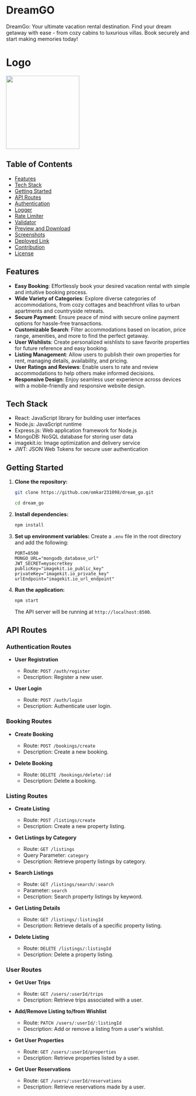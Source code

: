 # DreamGO
DreamGo: Your ultimate vacation rental destination. Find your dream getaway with ease - from cozy cabins to luxurious villas. Book securely and start making memories today!

# Logo
<img src="https://github.com/omkar231098/dream_go/assets/109202596/49ade075-28c4-45f4-aa04-51b910f3a374" width="200" />


## Table of Contents
- [Features](#features)
- [Tech Stack](#tech-stack)
- [Getting Started](#getting-started)
- [API Routes](#api-routes)
- [Authentication](#authentication)
- [Logger](#logger)
- [Rate Limiter](#rate-limiter)
- [Validator](#validator)
- [Preview and Download](#preview-and-download)
- [Screenshots](#screenshots)
- [Deployed Link](#deployed-link)
- [Contribution](#contribution)
- [License](#license)


## Features

- **Easy Booking**: Effortlessly book your desired vacation rental with simple and intuitive booking process.
- **Wide Variety of Categories**: Explore diverse categories of accommodations, from cozy cottages and beachfront villas to urban apartments and countryside retreats.
- **Secure Payment**: Ensure peace of mind with secure online payment options for hassle-free transactions.
- **Customizable Search**: Filter accommodations based on location, price range, amenities, and more to find the perfect getaway.
- **User Wishlists**: Create personalized wishlists to save favorite properties for future reference and easy booking.
- **Listing Management**: Allow users to publish their own properties for rent, managing details, availability, and pricing.
- **User Ratings and Reviews**: Enable users to rate and review accommodations to help others make informed decisions.
- **Responsive Design**: Enjoy seamless user experience across devices with a mobile-friendly and responsive website design.


## Tech Stack

- React: JavaScript library for building user interfaces
- Node.js: JavaScript runtime
- Express.js: Web application framework for Node.js
- MongoDB: NoSQL database for storing user data
- imagekit.io: Image optimization and delivery service
- JWT: JSON Web Tokens for secure user authentication


## Getting Started

1. **Clone the repository:**
    ```bash
    git clone https://github.com/omkar231098/dream_go.git
   
    ```
   ```bash
   cd dream_go
    ```
2. **Install dependencies:**
    ```bash
    npm install
    ```

3. **Set up environment variables:**
    Create a `.env` file in the root directory and add the following:
    ```env
    PORT=8500
    MONGO_URL="mongodb_database_url"
    JWT_SECRET=mysecretkey
    publicKey="imagekit.io_public_key"
    privateKey="imagekit.io_private_key"
    urlEndpoint="imagekit.io_url_endpoint"
    ```

4. **Run the application:**
    ```bash
    npm start
    ```
    The API server will be running at `http://localhost:8500`.

## API Routes

### Authentication Routes

- **User Registration**
  - Route: `POST /auth/register`
  - Description: Register a new user.

- **User Login**
  - Route: `POST /auth/login`
  - Description: Authenticate user login.
 
### Booking Routes

- **Create Booking**
  - Route: `POST /bookings/create`
  - Description: Create a new booking.

- **Delete Booking**
  - Route: `DELETE /bookings/delete/:id`
  - Description: Delete a booking.

### Listing Routes

- **Create Listing**
  - Route: `POST /listings/create`
  - Description: Create a new property listing.

- **Get Listings by Category**
  - Route: `GET /listings`
  - Query Parameter: `category`
  - Description: Retrieve property listings by category.

- **Search Listings**
  - Route: `GET /listings/search/:search`
  - Parameter: `search`
  - Description: Search property listings by keyword.

- **Get Listing Details**
  - Route: `GET /listings/:listingId`
  - Description: Retrieve details of a specific property listing.

- **Delete Listing**
  - Route: `DELETE /listings/:listingId`
  - Description: Delete a property listing.

### User Routes

- **Get User Trips**
  - Route: `GET /users/:userId/trips`
  - Description: Retrieve trips associated with a user.

- **Add/Remove Listing to/from Wishlist**
  - Route: `PATCH /users/:userId/:listingId`
  - Description: Add or remove a listing from a user's wishlist.

- **Get User Properties**
  - Route: `GET /users/:userId/properties`
  - Description: Retrieve properties listed by a user.

- **Get User Reservations**
  - Route: `GET /users/:userId/reservations`
  - Description: Retrieve reservations made by a user.
